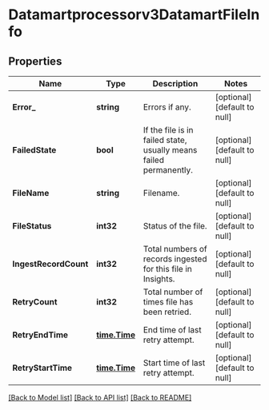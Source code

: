 # Datamartprocessorv3DatamartFileInfo

## Properties
Name | Type | Description | Notes
------------ | ------------- | ------------- | -------------
**Error_** | **string** | Errors if any. | [optional] [default to null]
**FailedState** | **bool** | If the file is in failed state, usually means failed permanently. | [optional] [default to null]
**FileName** | **string** | Filename. | [optional] [default to null]
**FileStatus** | **int32** | Status of the file. | [optional] [default to null]
**IngestRecordCount** | **int32** | Total numbers of records ingested for this file in Insights. | [optional] [default to null]
**RetryCount** | **int32** | Total number of times file has been retried. | [optional] [default to null]
**RetryEndTime** | [**time.Time**](time.Time.md) | End time of last retry attempt. | [optional] [default to null]
**RetryStartTime** | [**time.Time**](time.Time.md) | Start time of last retry attempt. | [optional] [default to null]

[[Back to Model list]](../README.md#documentation-for-models) [[Back to API list]](../README.md#documentation-for-api-endpoints) [[Back to README]](../README.md)

